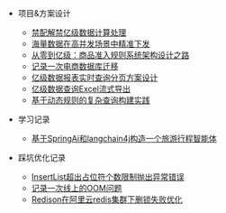 <!-- _sidebar.md -->

* 项目&方案设计
    * [禁配解禁亿级数据计算处理](./content/project/禁配解禁亿级数据计算处理.md)
    * [海量数据在高并发场景中精准下发](./content/project/海量数据在高并发场景中精准下发.md)
    * [从零到亿级：商品准入规则系统架构设计之路](./content/project/从零到亿级：商品准入规则系统架构设计之路.md)
    * [记录一次电商数据库迁移](./content/project/记录一次电商数据库迁移.md)
    * [亿级数据报表实时查询分页方案设计](./content/project/亿级数据报表实时查询分页方案设计.md)
    * [亿级数据查询Excel流式导出](./content/project/亿级数据查询Excel流式导出.md)
    * [基于动态规则的复杂查询构建实践 ](./content/project/基于动态规则的复杂查询构建实践.md)
    
* 学习记录

    - [基于SpringAi和langchain4j构造一个旅游行程智能体 ](./content/record/基于SpringAi和langchain4j构造一个旅游行程智能体.md)

* 踩坑优化记录

    - [InsertList超出占位符个数限制抛出异常错误](./content/project/InsertList超出占位符个数限制抛出异常错误.md)
    - [记录一次线上的OOM问题](./content/project/记录一次线上的OOM问题.md)
    - [Redison在阿里云redis集群下删锁失败优化](./content/project/Redison在阿里云redis集群下删锁失败优化.md)

    
    
    
    
    